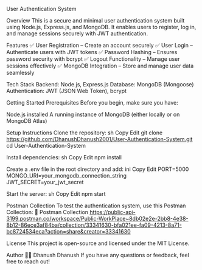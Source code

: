 User Authentication System

Overview
This is a secure and minimal user authentication system built using Node.js, Express.js, and MongoDB. It enables users to register, log in, and manage sessions securely with JWT authentication.

Features
✅ User Registration – Create an account securely
✅ User Login – Authenticate users with JWT tokens
✅ Password Hashing – Ensures password security with bcrypt
✅ Logout Functionality – Manage user sessions effectively
✅ MongoDB Integration – Store and manage user data seamlessly

Tech Stack
Backend: Node.js, Express.js
Database: MongoDB (Mongoose)
Authentication: JWT (JSON Web Token), bcrypt

Getting Started
Prerequisites
Before you begin, make sure you have:

Node.js installed
A running instance of MongoDB (either locally or on MongoDB Atlas)

Setup Instructions
Clone the repository:
sh
Copy
Edit
git clone https://github.com/DhanushDhanush2001/User-Authentication-System.git  
cd User-Authentication-System

Install dependencies:
sh
Copy
Edit
npm install

Create a .env file in the root directory and add:
ini
Copy
Edit
PORT=5000  
MONGO_URI=your_mongodb_connection_string  
JWT_SECRET=your_jwt_secret  

Start the server:
sh
Copy
Edit
npm start

Postman Collection
To test the authentication system, use this Postman Collection:
🔗 Postman Collection
https://public-api-3199.postman.co/workspace/Public-WorkPlace~8db02e2e-2bb8-4e38-8b12-86ece3af84ba/collection/33341630-bfa021ee-fa09-4213-8a71-bc8724534eca?action=share&creator=33341630

License
This project is open-source and licensed under the MIT License.

Author
👨‍💻 Dhanush Dhanush
If you have any questions or feedback, feel free to reach out!

